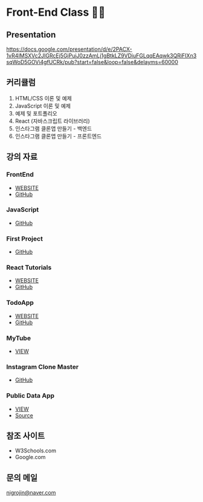 # Front-End Class 📱🚀

## Presentation
https://docs.google.com/presentation/d/e/2PACX-1vR4IMSXVc2JIGRcEj5GjPuiJ0zzAmLj1gBtkLZ9VDiuFGLqqEAqwk3QRiFIXn3sqWoD5GOVi4gfUCRk/pub?start=false&loop=false&delayms=60000

## 커리큘럼
1. HTML/CSS 이론 및 예제
2. JavaScript 이론 및 예제
3. 예제 및 포트폴리오 
4. React (자바스크립트 라이브러리)
5. 인스타그램 클론앱 만들기 - 백엔드 
6. 인스타그램 클론앱 만들기 - 프론트엔드

## 강의 자료
### FrontEnd 
- [WEBSITE](https://tvvmvn.github.io/front-end)
- [GitHub](https://github.com/tvvmvn/front-end)

### JavaScript
- [GitHub](https://github.com/tvvmvn/JavaScript)

### First Project
- [GitHub](https://github.com/tvvmvn/first-project)

### React Tutorials
- [WEBSITE](https://tvvmvn.github.io/react-basic)
- [GitHub](https://github.com/tvvmvn/react-basic)

### TodoApp
- [WEBSITE](https://tvvmvn.github.io/todo-app)
- [GitHub](https://github.com/tvvmvn/todo-app)

### MyTube
- [VIEW](https://tvvmvn.github.io/mytube)

### Instagram Clone Master
- [GitHub](https://github.com/tvvmvn/instagram-clone-master)

### Public Data App
- [VIEW](https://tvvmvn.github.io/public-data-app)
- [Source](https://github.com/tvvmvn/public-data-app)

## 참조 사이트 
- W3Schools.com
- Google.com

## 문의 메일
nigrojin@naver.com